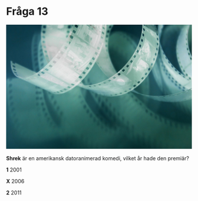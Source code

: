 # Fråga 13

![Bild](film.jpg)

**Shrek** är en amerikansk datoranimerad komedi, vilket år hade den premiär?

**1** 2001

**X** 2006

**2** 2011
